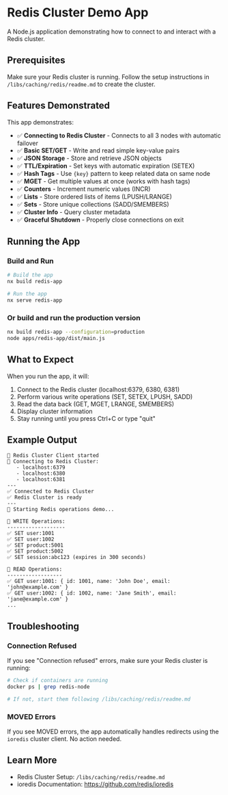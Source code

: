 # Redis Cluster Demo App

A Node.js application demonstrating how to connect to and interact with a Redis cluster.

## Prerequisites

Make sure your Redis cluster is running. Follow the setup instructions in `/libs/caching/redis/readme.md` to create the cluster.

## Features Demonstrated

This app demonstrates:

- ✅ **Connecting to Redis Cluster** - Connects to all 3 nodes with automatic failover
- ✅ **Basic SET/GET** - Write and read simple key-value pairs
- ✅ **JSON Storage** - Store and retrieve JSON objects
- ✅ **TTL/Expiration** - Set keys with automatic expiration (SETEX)
- ✅ **Hash Tags** - Use `{key}` pattern to keep related data on same node
- ✅ **MGET** - Get multiple values at once (works with hash tags)
- ✅ **Counters** - Increment numeric values (INCR)
- ✅ **Lists** - Store ordered lists of items (LPUSH/LRANGE)
- ✅ **Sets** - Store unique collections (SADD/SMEMBERS)
- ✅ **Cluster Info** - Query cluster metadata
- ✅ **Graceful Shutdown** - Properly close connections on exit

## Running the App

### Build and Run

```bash
# Build the app
nx build redis-app

# Run the app
nx serve redis-app
```

### Or build and run the production version

```bash
nx build redis-app --configuration=production
node apps/redis-app/dist/main.js
```

## What to Expect

When you run the app, it will:

1. Connect to the Redis cluster (localhost:6379, 6380, 6381)
2. Perform various write operations (SET, SETEX, LPUSH, SADD)
3. Read the data back (GET, MGET, LRANGE, SMEMBERS)
4. Display cluster information
5. Stay running until you press Ctrl+C or type "quit"

## Example Output

```
🔴 Redis Cluster Client started
📡 Connecting to Redis Cluster:
   - localhost:6379
   - localhost:6380
   - localhost:6381
---
✅ Connected to Redis Cluster
✅ Redis Cluster is ready
---
🚀 Starting Redis operations demo...

📝 WRITE Operations:
-------------------
✅ SET user:1001
✅ SET user:1002
✅ SET product:5001
✅ SET product:5002
✅ SET session:abc123 (expires in 300 seconds)

📖 READ Operations:
------------------
✅ GET user:1001: { id: 1001, name: 'John Doe', email: 'john@example.com' }
✅ GET user:1002: { id: 1002, name: 'Jane Smith', email: 'jane@example.com' }
...
```

## Troubleshooting

### Connection Refused

If you see "Connection refused" errors, make sure your Redis cluster is running:

```bash
# Check if containers are running
docker ps | grep redis-node

# If not, start them following /libs/caching/redis/readme.md
```

### MOVED Errors

If you see MOVED errors, the app automatically handles redirects using the `ioredis` cluster client. No action needed.

## Learn More

- Redis Cluster Setup: `/libs/caching/redis/readme.md`
- ioredis Documentation: https://github.com/redis/ioredis
